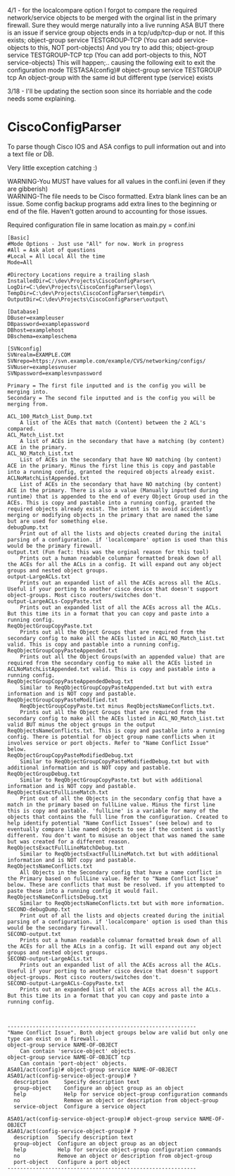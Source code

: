 4/1 - for the localcompare option I forgot to compare the required network/service objects to be merged with the orginal list in the primary firewall. Sure they would merge naturally into a live running ASA BUT there is an issue if service group objects ends in a tcp/udp/tcp-dup or not.
If this exists;
object-group service TESTGROUP-TCP  (You can add service-objects to this, NOT port-objects)
And you try to add this;
object-group service TESTGROUP-TCP tcp  (You can add port-objects to this, NOT service-objects)
This will happen;.. causing the following exit to exit the configuration mode
TESTASA(config)# object-group service TESTGROUP tcp
An object-group with the same id but different type (service) exists

3/18 - I'll be updating the section soon since its horriable and the code needs some explaining.

CiscoConfigParser
=================

To parse though Cisco IOS and ASA configs to pull information out and into a text file or DB.

Very little exception catching :)

WARNING-You MUST have values for all values in the confi.ini (even if they are gibberish)<br />
WARNING-The file needs to be Cisco formatted. Extra blank lines can be an issue. Some config backup programs add extra lines to the beginning or end of the file. Haven't gotten around to accounting for those issues.<br />

Required configuration file in same location as main.py = conf.ini
```
[Basic]
#Mode Options - Just use "All" for now. Work in progress
#All = Ask alot of questions
#Local = All Local All the time
Mode=All

#Directory Locations require a trailing slash
InstalledDir=C:\dev\Projects\CiscoConfigParser\
LogDir=C:\dev\Projects\CiscoConfigParser\logs\
TempDir=C:\dev\Projects\CiscoConfigParser\tempdir\
OutputDir=C:\dev\Projects\CiscoConfigParser\output\

[Database]
DBuser=exampleuser
DBpassword=examplepassword
DBhost=examplehost
DBschema=exampleschema

[SVNconfig]
SVNrealm=EXAMPLE.COM
SVNrepo=https://svn.example.com/example/CVS/networking/configs/
SVNuser=examplesvnuser
SVNpassword=examplesvnpassword
```
```
Primary = The first file inputted and is the config you will be merging into.
Secondary = The second file inputted and is the config you will be merging from.

ACL_100_Match_List_Dump.txt
	A list of the ACEs that match (Content) between the 2 ACL's compared.
ACL_Match_List.txt
	A list of ACEs in the secondary that have a matching (by content) ACE in the primary.
ACL_NO_Match_List.txt
	List of ACEs in the secondary that have NO matching (by content) ACE in the primary. Minus the first line this is copy and pastable into a running config, granted the required objects already exist.
ACLNoMatchListAppended.txt
	List of ACEs in the secondary that have NO matching (by content) ACE in the primary. There is also a value (Manually inputted during runtime) that is appended to the end of every Object Group used in the ACEs. This is copy and pastable into a running config, granted the required objects already exist. The intent is to avoid accidently merging or modifying objects in the primary that are named the same but are used for something else.  
debugDump.txt	
	Print out of all the lists and objects created during the inital parsing of a configuration. if 'localcompare' option is used than this would be the primary firewall.
output.txt (Fun fact: this was the orginal reason for this tool)
	Prints out a human readable columnar formatted break down of all the ACEs for all the ACLs in a config. It will expand out any object groups and nested object groups. 
output-LargeACLs.txt
	Prints out an expanded list of all the ACEs across all the ACLs. Useful if your porting to another cisco device that doesn't support object-groups. Most cisco routers/switches don't.
output-LargeACLs-CopyPaste.txt
	Prints out an expanded list of all the ACEs across all the ACLs. But this time its in a format that you can copy and paste into a running config.
ReqObjectGroupCopyPaste.txt
	Prints out all the Object Groups that are required from the secondary config to make all the ACEs listed in ACL_NO_Match_List.txt valid. This is copy and pastable into a running config.
ReqObjectGroupCopyPasteAppended.txt
	Prints out all the Object Groups(with an appended value) that are required from the secondary config to make all the ACEs listed in ACLNoMatchListAppended.txt valid. This is copy and pastable into a running config.
ReqObjectGroupCopyPasteAppendedDebug.txt
	Similar to ReqObjectGroupCopyPasteAppended.txt but with extra information and is NOT copy and pastable.
ReqObjectGroupCopyPasteModified.txt
	ReqObjectGroupCopyPaste.txt minus ReqObjectsNameConflicts.txt.
	Prints out all the Object Groups that are required from the secondary config to make all the ACEs listed in ACL_NO_Match_List.txt valid BUT minus the object groups in the output ReqObjectsNameConflicts.txt. This is copy and pastable into a running config. There is potential for object group name conflicts when it involves service or port objects. Refer to "Name Conflict Issue" below.
ReqObjectGroupCopyPasteModifiedDebug.txt
	Similar to ReqObjectGroupCopyPasteModifiedDebug.txt but with additional information and is NOT copy and pastable.
ReqObjectGroupDebug.txt
	Similar to ReqObjectGroupCopyPaste.txt but with additional information and is NOT copy and pastable.
ReqObjectsExactFullLineMatch.txt
	Print out of all the Objects in the secondary config that have a match in the primary based on fullLine value. Minus the first line this is copy and pastable. 'fullLine' is a variable for many of the objects that contains the full line from the configuration. Created to help identify potential "Name Conflict Issues" (see below) and to eventually compare like named objects to see if the content is vastly different. You don't want to misuse an object that was named the same but was created for a different reason.
ReqObjectsExactFullLineMatchDebug.txt
	Similar to ReqObjectsExactFullLineMatch.txt but with additional information and is NOT copy and pastable.
ReqObjectsNameConflicts.txt
	All Objects in the Secondary config that have a name conflict in the Primary based on fullLine value. Refer to "Name Conflict Issue" below. These are conflicts that must be resolved. if you attempted to paste these into a running config it would fail.
ReqObjectsNameConflictsDebug.txt
	Similar to ReqObjectsNameConflicts.txt but with more information.
SECOND-debugDump.txt
	Print out of all the lists and objects created during the initial parsing of a configuration. if 'localcompare' option is used than this would be the secondary firewall.
SECOND-output.txt
	Prints out a human readable columnar formatted break down of all the ACEs for all the ACLs in a config. It will expand out any object groups and nested object groups. 
SECOND-output-LargeACLs.txt
	Prints out an expanded list of all the ACEs across all the ACLs. Useful if your porting to another cisco device that doesn't support object-groups. Most cisco routers/switches don't.
SECOND-output-LargeACLs-CopyPaste.txt
	Prints out an expanded list of all the ACEs across all the ACLs. But this time its in a format that you can copy and paste into a running config.



------------------------------------------------------------
"Name Conflict Issue". Both object groups below are valid but only one type can exist on a firewall. 
object-group service NAME-OF-OBJECT
	Can contain 'service-object' objects.
object-group service NAME-OF-OBJECT tcp
	Can contain 'port-object' objects.
ASA01/act(config)# object-group service NAME-OF-OBJECT
ASA01/act(config-service-object-group)# ?
  description     Specify description text
  group-object    Configure an object group as an object
  help            Help for service object-group configuration commands
  no              Remove an object or description from object-group
  service-object  Configure a service object

ASA01/act(config-service-object-group)# object-group service NAME-OF-OBJECT
ASA01/act(config-service-object-group)# ?
  description   Specify description text
  group-object  Configure an object group as an object
  help          Help for service object-group configuration commands
  no            Remove an object or description from object-group
  port-object   Configure a port object
------------------------------------------------------------
```
